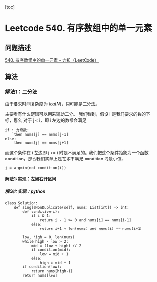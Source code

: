 [toc]

# Leetcode 540. 有序数组中的单一元素

## 问题描述

[540. 有序数组中的单一元素 - 力扣（LeetCode）](https://leetcode-cn.com/problems/single-element-in-a-sorted-array/)

## 算法

### 解法1：二分法

由于要求时间复杂度为 $log(N)$，只可能是二分法。

主要看有什么逻辑可以用来辅助二分。
我们看到，假设 i 是我们要求的数的下标，那么 对于 j < i，即 i 左边的数都会满足

```
if j 为奇数:
    then nums[j] == nums[j-1]
else:
    then nums[j] == nums[j+1]
```

而这个条件在 i 左边即 j >= i 时是不满足的。我们把这个条件抽象为一个函数 condition，那么我们实际上是在求不满足 condition 的最小值。

```
j = argmin(not condition(i))
```

#### 解法1: 实现：左闭右开区间

##### 解法1: 实现：python

```
class Solution:
    def singleNonDuplicate(self, nums: List[int]) -> int:
        def condition(i):
            if i & 1:
                return i - 1 >= 0 and nums[i] == nums[i-1]
            else:
                return i+1 < len(nums) and nums[i] == nums[i+1]
        
        low, high = 0, len(nums)
        while high - low > 2:
            mid = (low + high) // 2
            if condition(mid):
                low = mid + 1
            else:
                high = mid + 1
        if condition(low):
            return nums[high-1]
        return nums[low]
```
